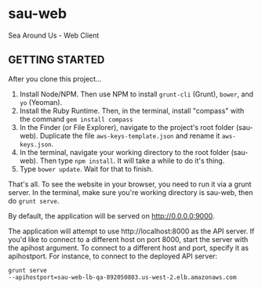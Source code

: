 sau-web
=======

Sea Around Us - Web Client

GETTING STARTED
---------------

After you clone this project...

1. Install Node/NPM. Then use NPM to install `grunt-cli` (Grunt), `bower`, and `yo` (Yeoman).
1. Install the Ruby Runtime. Then, in the terminal, install "compass" with the command `gem install compass`
1. In the Finder (or File Explorer), navigate to the project's root folder (sau-web). Duplicate the file `aws-keys-template.json` and rename it `aws-keys.json`.
1. In the terminal, navigate your working directory to the root folder (sau-web). Then type `npm install`. It will take a while to do it's thing.
1. Type `bower update`. Wait for that to finish.

That's all. To see the website in your browser, you need to run it via a grunt server. In the terminal, make sure you're working directory is sau-web, then do `grunt serve`.

By default, the application will be served on http://0.0.0.0:9000.

The application will attempt to use http://localhost:8000 as the API server.  If you'd like to connect to a different host on port 8000, start the server with the apihost argument.  To connect to a different host and port, specify it as apihostport.  For instance, to connect to the deployed API server:

<code>grunt serve --apihostport=sau-web-lb-qa-892050803.us-west-2.elb.amazonaws.com</code>




